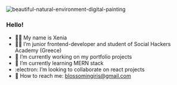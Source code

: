 ![beautiful-natural-environment-digital-painting](https://user-images.githubusercontent.com/102720711/188448760-c93be462-f183-4700-a8d4-06d3b7651a29.jpg)

 ### Hello! 
  
- :woman_astronaut: My name is Xenia
- :woman_technologist: I’m junior frontend-developer and student of Social Hackers Academy (Greece)
- :rocket: I’m currently working on my portfolio projects
- :mechanical_arm: I’m currently learning MERN stack
- :electron: I’m looking to collaborate on react projects
- :postbox: How to reach me: blossomingiris@gmail.com
